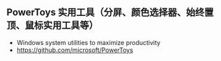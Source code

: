## PowerToys 实用工具（分屏、颜色选择器、始终置顶、鼠标实用工具等）
- Windows system utilities to maximize productivity
- https://github.com/microsoft/PowerToys